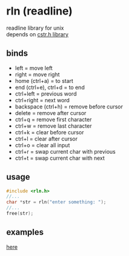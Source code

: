 # rln (readline)

readline library for unix<br/>
depends on <a href="https://Eldyj/github.com/cstr.h">cstr.h library</a>

## binds

- left = move left
- right = move right
- home (ctrl+a) = to start
- end (ctrl+e), ctrl+d = to end
- ctrl+left = previous word
- ctrl+right = next word
- backspace (ctrl+h) = remove before cursor
- delete = remove after cursor
- ctrl+q = remove first character
- ctrl+w = remove last character
- ctrl+k = clear before cursor
- ctrl+l = clear after cursor
- ctrl+o = clear all input
- ctrl+r = swap current char with previous
- ctrl+t = swap current char with next

## usage

```c
#include <rln.h>
//...
char *str = rln("enter something: ");
//...
free(str);
```

## examples

<a href="./examples">here</a>

